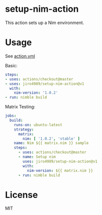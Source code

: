 # setup-nim-action

This action sets up a Nim environment.

# Usage

See [action.yml](action.yml)

Basic:
```yaml
steps:
- uses: actions/checkout@master
- uses: jiro4989/setup-nim-action@v1
  with:
    nim-version: '1.0.2'
- run: nimble build
```

Matrix Testing:
```yaml
jobs:
  build:
    runs-on: ubuntu-latest
    strategy:
      matrix:
        nim: [ '1.0.2', 'stable' ]
    name: Nim ${{ matrix.nim }} sample
    steps:
      - uses: actions/checkout@master
      - name: Setup nim
        uses: jiro4989/setup-nim-action@v1
        with:
          nim-version: ${{ matrix.nim }}
      - run: nimble build
```

# License

MIT
